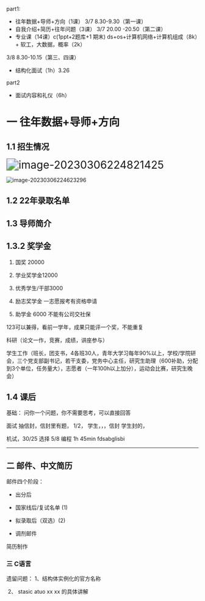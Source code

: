 part1:

* 往年数据+导师+方向（1课） 3/7   8.30-9.30（第一课）
* 自我介绍+简历+往年问题（3课） 3/7 20.00 -20.50（第二课）
* 专业课（14课）c(1ppt+2题库+1 期末) ds+os+计算机网络+计算机组成（8k）+ 软工，大数据，概率（2k）

3/8 8.30-10.15（第三、四课）

* 结构化面试（1h）3.26  

part2

* 面试内容和礼仪（6h）





# 一 往年数据+导师+方向

## 1.1 招生情况

<img src="C:\Users\zhang\AppData\Roaming\Typora\typora-user-images\image-20230306224821425.png" alt="image-20230306224821425" style="zoom:200%;" />

![image-20230306224623296](C:\Users\zhang\AppData\Roaming\Typora\typora-user-images\image-20230306224623296.png)

## 1.2 22年录取名单

## 1.3 导师简介

## 1.3.2 奖学金

1. 国奖 20000

2. 学业奖学金12000

3. 优秀学生/干部3000

4. 励志奖学金  一志愿报考有资格申请

5. 助学金 6000  不能有公司交社保



123可以兼得，看前一学年，成果只能评一个奖，不能重复

科研（论文一作，竞赛，成绩，讲座参与）

学生工作（班长，团支书，4各班30人，青年大学习每年90%以上，学校/学院研会，三个党支部副书记，若干支委，党务中心主任，研究生助理（600补助，分配到3个单位，任务量大），志愿者（一年100h以上加分），运动会比赛，研究生晚会）

## 1.4 课后

基础： 问你一个问题，你不需要思考，可以直接回答

面试  抽信封，信封里有题， 1/2， 学生，，，信封 学生封的，

机试，30/25 选择   5/8 编程 1h  45min   fdsabglisbi

-----------

##  二 邮件、中文简历

邮件四个阶段：

* 出分后
* 国家线后/复试名单 (1)
* 拟录取后（双选）(2)

* 调剂邮件

简历制作

### 三 C语言

遗留问题： 1、结构体实例化的官方名称

​                    2、 stasic atuo xx  xx 的具体讲解

